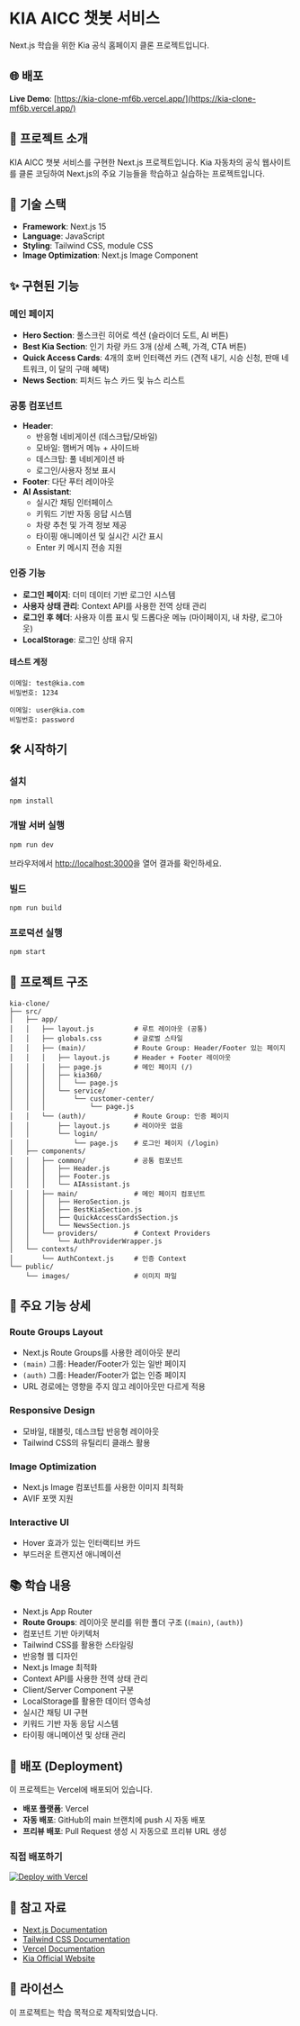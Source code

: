 # KIA AICC 챗봇 서비스

Next.js 학습을 위한 Kia 공식 홈페이지 클론 프로젝트입니다.

## 🌐 배포

**Live Demo**: [https://kia-clone-mf6b.vercel.app/](https://kia-clone-mf6b.vercel.app/)

## 📝 프로젝트 소개

KIA AICC 챗봇 서비스를 구현한 Next.js 프로젝트입니다. Kia 자동차의 공식 웹사이트를 클론 코딩하여 Next.js의 주요 기능들을 학습하고 실습하는 프로젝트입니다.

## 🚀 기술 스택

- **Framework**: Next.js 15
- **Language**: JavaScript
- **Styling**: Tailwind CSS, module CSS
- **Image Optimization**: Next.js Image Component

## ✨ 구현된 기능

### 메인 페이지

- **Hero Section**: 풀스크린 히어로 섹션 (슬라이더 도트, AI 버튼)
- **Best Kia Section**: 인기 차량 카드 3개 (상세 스펙, 가격, CTA 버튼)
- **Quick Access Cards**: 4개의 호버 인터랙션 카드 (견적 내기, 시승 신청, 판매 네트워크, 이 달의 구매 혜택)
- **News Section**: 피처드 뉴스 카드 및 뉴스 리스트

### 공통 컴포넌트

- **Header**:
  - 반응형 네비게이션 (데스크탑/모바일)
  - 모바일: 햄버거 메뉴 + 사이드바
  - 데스크탑: 풀 네비게이션 바
  - 로그인/사용자 정보 표시
- **Footer**: 다단 푸터 레이아웃
- **AI Assistant**:
  - 실시간 채팅 인터페이스
  - 키워드 기반 자동 응답 시스템
  - 차량 추천 및 가격 정보 제공
  - 타이핑 애니메이션 및 실시간 시간 표시
  - Enter 키 메시지 전송 지원

### 인증 기능

- **로그인 페이지**: 더미 데이터 기반 로그인 시스템
- **사용자 상태 관리**: Context API를 사용한 전역 상태 관리
- **로그인 후 헤더**: 사용자 이름 표시 및 드롭다운 메뉴 (마이페이지, 내 차량, 로그아웃)
- **LocalStorage**: 로그인 상태 유지

#### 테스트 계정

```
이메일: test@kia.com
비밀번호: 1234

이메일: user@kia.com
비밀번호: password
```

## 🛠️ 시작하기

### 설치

```bash
npm install
```

### 개발 서버 실행

```bash
npm run dev
```

브라우저에서 [http://localhost:3000](http://localhost:3000)을 열어 결과를 확인하세요.

### 빌드

```bash
npm run build
```

### 프로덕션 실행

```bash
npm start
```

## 📁 프로젝트 구조

```
kia-clone/
├── src/
│   ├── app/
│   │   ├── layout.js          # 루트 레이아웃 (공통)
│   │   ├── globals.css        # 글로벌 스타일
│   │   ├── (main)/            # Route Group: Header/Footer 있는 페이지
│   │   │   ├── layout.js      # Header + Footer 레이아웃
│   │   │   ├── page.js        # 메인 페이지 (/)
│   │   │   ├── kia360/
│   │   │   │   └── page.js
│   │   │   └── service/
│   │   │       └── customer-center/
│   │   │           └── page.js
│   │   └── (auth)/            # Route Group: 인증 페이지
│   │       ├── layout.js      # 레이아웃 없음
│   │       └── login/
│   │           └── page.js    # 로그인 페이지 (/login)
│   ├── components/
│   │   ├── common/            # 공통 컴포넌트
│   │   │   ├── Header.js
│   │   │   ├── Footer.js
│   │   │   └── AIAssistant.js
│   │   ├── main/              # 메인 페이지 컴포넌트
│   │   │   ├── HeroSection.js
│   │   │   ├── BestKiaSection.js
│   │   │   ├── QuickAccessCardsSection.js
│   │   │   └── NewsSection.js
│   │   └── providers/         # Context Providers
│   │       └── AuthProviderWrapper.js
│   └── contexts/
│       └── AuthContext.js     # 인증 Context
└── public/
    └── images/                # 이미지 파일
```

## 🎨 주요 기능 상세

### Route Groups Layout

- Next.js Route Groups를 사용한 레이아웃 분리
- `(main)` 그룹: Header/Footer가 있는 일반 페이지
- `(auth)` 그룹: Header/Footer가 없는 인증 페이지
- URL 경로에는 영향을 주지 않고 레이아웃만 다르게 적용

### Responsive Design

- 모바일, 태블릿, 데스크탑 반응형 레이아웃
- Tailwind CSS의 유틸리티 클래스 활용

### Image Optimization

- Next.js Image 컴포넌트를 사용한 이미지 최적화
- AVIF 포맷 지원

### Interactive UI

- Hover 효과가 있는 인터랙티브 카드
- 부드러운 트랜지션 애니메이션

## 📚 학습 내용

- Next.js App Router
- **Route Groups**: 레이아웃 분리를 위한 폴더 구조 (`(main)`, `(auth)`)
- 컴포넌트 기반 아키텍처
- Tailwind CSS를 활용한 스타일링
- 반응형 웹 디자인
- Next.js Image 최적화
- Context API를 사용한 전역 상태 관리
- Client/Server Component 구분
- LocalStorage를 활용한 데이터 영속성
- 실시간 채팅 UI 구현
- 키워드 기반 자동 응답 시스템
- 타이핑 애니메이션 및 상태 관리

## 🚀 배포 (Deployment)

이 프로젝트는 Vercel에 배포되어 있습니다.

- **배포 플랫폼**: Vercel
- **자동 배포**: GitHub의 main 브랜치에 push 시 자동 배포
- **프리뷰 배포**: Pull Request 생성 시 자동으로 프리뷰 URL 생성

### 직접 배포하기

[![Deploy with Vercel](https://vercel.com/button)](https://vercel.com/new/clone?repository-url=https://github.com/yourusername/kia-clone)

## 🔗 참고 자료

- [Next.js Documentation](https://nextjs.org/docs)
- [Tailwind CSS Documentation](https://tailwindcss.com/docs)
- [Vercel Documentation](https://vercel.com/docs)
- [Kia Official Website](https://www.kia.com)

## 📄 라이선스

이 프로젝트는 학습 목적으로 제작되었습니다.
